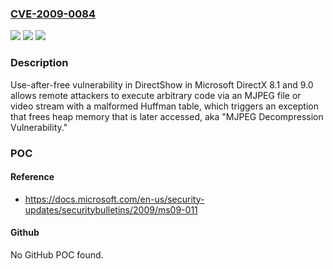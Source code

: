 ### [CVE-2009-0084](https://cve.mitre.org/cgi-bin/cvename.cgi?name=CVE-2009-0084)
![](https://img.shields.io/static/v1?label=Product&message=n%2Fa&color=blue)
![](https://img.shields.io/static/v1?label=Version&message=n%2Fa&color=blue)
![](https://img.shields.io/static/v1?label=Vulnerability&message=n%2Fa&color=brighgreen)

### Description

Use-after-free vulnerability in DirectShow in Microsoft DirectX 8.1 and 9.0 allows remote attackers to execute arbitrary code via an MJPEG file or video stream with a malformed Huffman table, which triggers an exception that frees heap memory that is later accessed, aka "MJPEG Decompression Vulnerability."

### POC

#### Reference
- https://docs.microsoft.com/en-us/security-updates/securitybulletins/2009/ms09-011

#### Github
No GitHub POC found.

